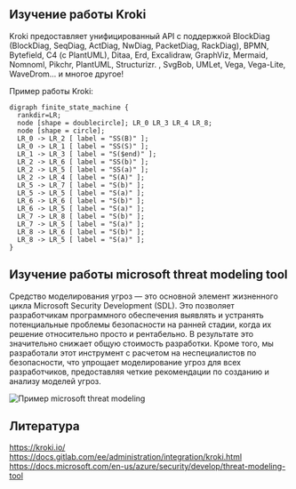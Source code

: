 
## Изучение работы Kroki

Kroki предоставляет унифицированный API с поддержкой BlockDiag (BlockDiag, SeqDiag, ActDiag, NwDiag, PacketDiag, RackDiag), BPMN, Bytefield, C4 (с PlantUML), Ditaa, Erd, Excalidraw, GraphViz, Mermaid, Nomnoml, Pikchr, PlantUML, Structurizr. , SvgBob, UMLet, Vega, Vega-Lite, WaveDrom... и многое другое!

Пример работы Kroki:

```graphviz
digraph finite_state_machine {
  rankdir=LR;
  node [shape = doublecircle]; LR_0 LR_3 LR_4 LR_8;
  node [shape = circle];
  LR_0 -> LR_2 [ label = "SS(B)" ];
  LR_0 -> LR_1 [ label = "SS(S)" ];
  LR_1 -> LR_3 [ label = "S($end)" ];
  LR_2 -> LR_6 [ label = "SS(b)" ];
  LR_2 -> LR_5 [ label = "SS(a)" ];
  LR_2 -> LR_4 [ label = "S(A)" ];
  LR_5 -> LR_7 [ label = "S(b)" ];
  LR_5 -> LR_5 [ label = "S(a)" ];
  LR_6 -> LR_6 [ label = "S(b)" ];
  LR_6 -> LR_5 [ label = "S(a)" ];
  LR_7 -> LR_8 [ label = "S(b)" ];
  LR_7 -> LR_5 [ label = "S(a)" ];
  LR_8 -> LR_6 [ label = "S(b)" ];
  LR_8 -> LR_5 [ label = "S(a)" ];
}
```

## Изучение работы microsoft threat modeling tool

Средство моделирования угроз — это основной элемент жизненного цикла Microsoft Security Development (SDL). Это позволяет разработчикам программного обеспечения выявлять и устранять потенциальные проблемы безопасности на ранней стадии, когда их решение относительно просто и рентабельно. В результате это значительно снижает общую стоимость разработки. Кроме того, мы разработали этот инструмент с расчетом на неспециалистов по безопасности, что упрощает моделирование угроз для всех разработчиков, предоставляя четкие рекомендации по созданию и анализу моделей угроз.

![Пример microsoft threat modeling](01.png "Пример microsoft threat modeling")


## Литература

https://kroki.io/
https://docs.gitlab.com/ee/administration/integration/kroki.html
https://docs.microsoft.com/en-us/azure/security/develop/threat-modeling-tool



